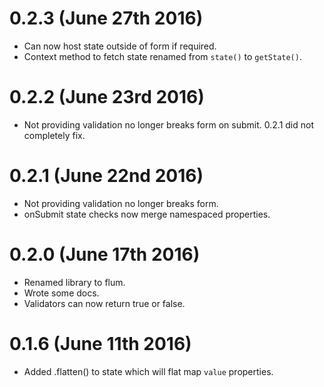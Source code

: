 # 0.2.3 (June 27th 2016)

+ Can now host state outside of form if required.
+ Context method to fetch state renamed from `state()` to `getState()`.

# 0.2.2 (June 23rd 2016)

+ Not providing validation no longer breaks form on submit. 0.2.1 did not completely fix.

# 0.2.1 (June 22nd 2016)

+ Not providing validation no longer breaks form.
+ onSubmit state checks now merge namespaced properties.

# 0.2.0 (June 17th 2016)

+ Renamed library to flum.
+ Wrote some docs.
+ Validators can now return true or false.

# 0.1.6 (June 11th 2016)

+ Added .flatten() to state which will flat map `value` properties.